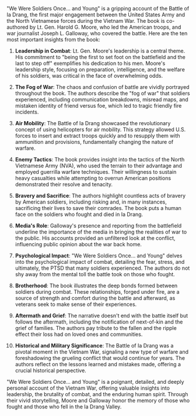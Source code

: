 "We Were Soldiers Once… and Young" is a gripping account of the Battle of Ia Drang, the first major engagement between the United States Army and the North Vietnamese forces during the Vietnam War. The book is co-authored by Lt. Gen. Harold G. Moore, who led the American troops, and war journalist Joseph L. Galloway, who covered the battle. Here are the ten most important insights from the book:

1. **Leadership in Combat**: Lt. Gen. Moore's leadership is a central theme. His commitment to "being the first to set foot on the battlefield and the last to step off" exemplifies his dedication to his men. Moore's leadership style, focusing on preparation, intelligence, and the welfare of his soldiers, was critical in the face of overwhelming odds.

2. **The Fog of War**: The chaos and confusion of battle are vividly portrayed throughout the book. The authors describe the "fog of war" that soldiers experienced, including communication breakdowns, misread maps, and mistaken identity of friend versus foe, which led to tragic friendly fire incidents.

3. **Air Mobility**: The Battle of Ia Drang showcased the revolutionary concept of using helicopters for air mobility. This strategy allowed U.S. forces to insert and extract troops quickly and to resupply them with ammunition and provisions, fundamentally changing the nature of warfare.

4. **Enemy Tactics**: The book provides insight into the tactics of the North Vietnamese Army (NVA), who used the terrain to their advantage and employed guerrilla warfare techniques. Their willingness to sustain heavy casualties while attempting to overrun American positions demonstrated their resolve and tenacity.

5. **Bravery and Sacrifice**: The authors highlight countless acts of bravery by American soldiers, including risking and, in many instances, sacrificing their lives to save their comrades. The book puts a human face on the soldiers who fought and died in Ia Drang.

6. **Media's Role**: Galloway's presence and reporting from the battlefield underline the importance of the media in bringing the realities of war to the public. His accounts provided an unfiltered look at the conflict, influencing public opinion about the war back home.

7. **Psychological Impact**: "We Were Soldiers Once… and Young" delves into the psychological impact of combat, detailing the fear, stress, and ultimately, the PTSD that many soldiers experienced. The authors do not shy away from the mental toll the battle took on those who fought.

8. **Brotherhood**: The book illustrates the deep bonds formed between soldiers during combat. These relationships, forged under fire, are a source of strength and comfort during the battle and afterward, as veterans seek to make sense of their experiences.

9. **Aftermath and Grief**: The narrative doesn't end with the battle itself but follows the aftermath, including the notification of next-of-kin and the grief of families. The authors pay tribute to the fallen and the ripple effect their loss had on loved ones and communities.

10. **Historical and Military Significance**: The Battle of Ia Drang was a pivotal moment in the Vietnam War, signaling a new type of warfare and foreshadowing the grueling conflict that would continue for years. The authors reflect on the lessons learned and mistakes made, offering a crucial historical perspective.

"We Were Soldiers Once… and Young" is a poignant, detailed, and deeply personal account of the Vietnam War, offering valuable insights into leadership, the brutality of combat, and the enduring human spirit. Through their vivid storytelling, Moore and Galloway honor the memory of those who fought and those who fell in the Ia Drang Valley.